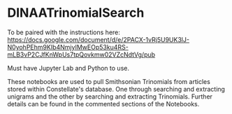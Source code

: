 # DINAATrinomialSearch

To be paired with the instructions here: https://docs.google.com/document/d/e/2PACX-1vRj5U9UK3lJ-N0yohPEhm9KIb4NmjyIMwEOp53ku4RS-mLB3vP2CJfKnWpUs7tpQovkmw02VZcNdtVg/pub

Must have Jupyter Lab and Python to use. 

These notebooks are used to pull Smithsonian Trinomials from articles stored within Constellate's database. One through searching and extracting unigrams and the other by searching and extracting Trinomials. Further details can be found in the commented sections of the Notebooks. 
